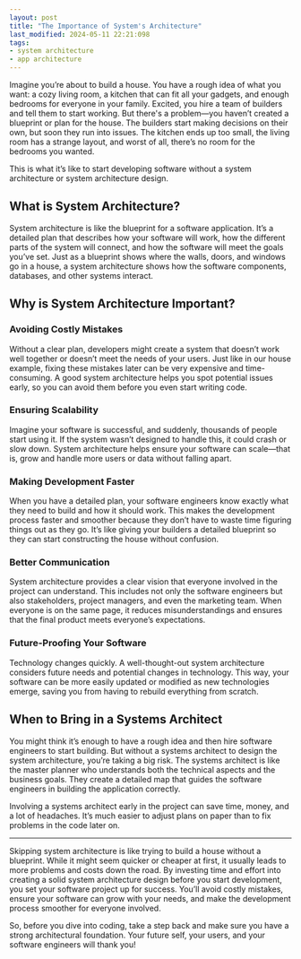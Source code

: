 ```yaml
---
layout: post
title: "The Importance of System's Architecture" 
last_modified: 2024-05-11 22:21:098
tags:
- system architecture
- app architecture
---
```



Imagine you’re about to build a house. You have a rough idea of what you want:
a cozy living room, a kitchen that can fit all your gadgets, and enough bedrooms
for everyone in your family. Excited, you hire a team of builders and tell them
to start working. But there's a problem—you haven’t created a blueprint or plan
for the house. The builders start making decisions on their own, but soon they
run into issues. The kitchen ends up too small, the living room has a strange
layout, and worst of all, there’s no room for the bedrooms you wanted.

This is what it’s like to start developing software without a system
architecture or system architecture design.

## What is System Architecture?

System architecture is like the blueprint for a software application. It’s
a detailed plan that describes how your software will work, how the different
parts of the system will connect, and how the software will meet the goals
you’ve set. Just as a blueprint shows where the walls, doors, and windows go in
a house, a system architecture shows how the software components, databases, and
other systems interact.

## Why is System Architecture Important?

### Avoiding Costly Mistakes

Without a clear plan, developers might create a system that doesn’t work well
together or doesn’t meet the needs of your users. Just like in our house
example, fixing these mistakes later can be very expensive and time-consuming.
A good system architecture helps you spot potential issues early, so you can
avoid them before you even start writing code.

### Ensuring Scalability

Imagine your software is successful, and suddenly, thousands of people start
using it. If the system wasn’t designed to handle this, it could crash or slow
down. System architecture helps ensure your software can scale—that is, grow and
handle more users or data without falling apart.

### Making Development Faster

When you have a detailed plan, your software engineers know exactly what they
need to build and how it should work. This makes the development process faster
and smoother because they don’t have to waste time figuring things out as they
go. It’s like giving your builders a detailed blueprint so they can start
constructing the house without confusion.

### Better Communication

System architecture provides a clear vision that everyone involved in the
project can understand. This includes not only the software engineers but also
stakeholders, project managers, and even the marketing team. When everyone is on
the same page, it reduces misunderstandings and ensures that the final product
meets everyone’s expectations.

### Future-Proofing Your Software

Technology changes quickly. A well-thought-out system architecture considers
future needs and potential changes in technology. This way, your software can be
more easily updated or modified as new technologies emerge, saving you from
having to rebuild everything from scratch.

## When to Bring in a Systems Architect

You might think it’s enough to have a rough idea and then hire software
engineers to start building. But without a systems architect to design the
system architecture, you’re taking a big risk. The systems architect is like the
master planner who understands both the technical aspects and the business
goals. They create a detailed map that guides the software engineers in building
the application correctly.

Involving a systems architect early in the project can save time, money, and
a lot of headaches. It’s much easier to adjust plans on paper than to fix
problems in the code later on.

---

Skipping system architecture is like trying to build a house without
a blueprint. While it might seem quicker or cheaper at first, it usually leads
to more problems and costs down the road. By investing time and effort into
creating a solid system architecture design before you start development, you
set your software project up for success. You’ll avoid costly mistakes, ensure
your software can grow with your needs, and make the development process
smoother for everyone involved.

So, before you dive into coding, take a step back and make sure you have
a strong architectural foundation. Your future self, your users, and your 
software engineers will thank you!

